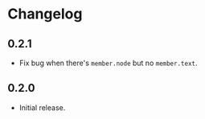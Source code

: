 # Changelog

## 0.2.1
- Fix bug when there's `member.node` but no `member.text`.

## 0.2.0

- Initial release.
